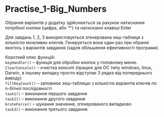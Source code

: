 # Practise_1-Big_Numbers

Обрання варіантів у додатку здійснюється за рахунок натискання потрібної кнопки (цифра, або ‘*’) та натисканні клавіші Enter

Для завдань 1, 2, 3 використовується згенерована хеш-таблиця з кількістю можливих ключів. Генерується вона один раз при обранні якогось з варіантів завдання (задля збільшення ефективності програми). 

Короткий опис функцій:<br />
```keyHandler()``` – функція для обробки кнопок у головному меню.<br />
```ClearConsole()``` – очистка консолі (працює для ОС типу windows, linux, Darwin, в іншому випадку просто відступає 3 рядка від попереднього виводу)<br />
```fillKeyCount()``` – заповнює хеш-таблицю з кількістю варіантів ключів по n-бітної послідовності<br />
```task1()``` – виконання першого завдання<br />
```task2()``` – виконання другого завдання<br />
```bruteForce()``` – шукання значення, згенерованого випадково<br />
```task3()``` – виконання третього завдання<br />
